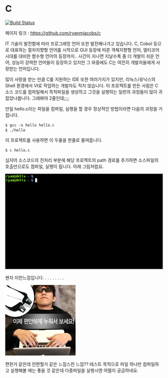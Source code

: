 # C

[![Build Status](https://travis-ci.org/ryanmjacobs/c.svg)](https://travis-ci.org/ryanmjacobs/c)

페이지 링크 : https://github.com/ryanmjacobs/c

IT 기술이 발전함에 따라 프로그래밍 언어 또한 발전해나가고 있습니다. C, Cobol 등으로 대표하는 절차지향형 언어를 시작으로 GUI 등장에 따른 객체지향형 언어, 멀티코어 시대를 대비한 함수형 언어의 등장까지.. 시간이 지나면 지날수록 좀 더 개발이 쉬운 언어, 성능이 강력한 언어들이 등장하고 있지만 그 와중에도 C는 여전히 개발자들에게 사랑받는 언어입니다.

많이 사랑을 받는 만큼 C를 지원하는 IDE 또한 여러가지가 있지만, 리눅스/유닉스의 Shell 환경에서 VI로 작업하는 개발자도 적지 않습니다. 이 프로젝트를 만든 사람은 C 소스 코드를 컴파일해서 목적파일을 생성하고 그것을 실행하는 일련의 과정들이 많이 귀찮았나봅니다. 그래봐야 2줄인데;;;;

만일 hello.c라는 파일을 컴파일, 실행을 할 경우 정상적인 방법이라면 다음의 과정을 거칩니다.
       
    $ gcc -o hello hello.c
    $ ./hello

이 프로젝트를 사용하면 이 두줄을 한줄로 줄여줍니다.

    $ c hello.c

심지어 소스코드의 전처리 부분에 해당 프로젝트의 path 경로를 추가하면 소스파일의 호출만으로도 컴파일, 실행이 됩니다. 아래 그림처럼요.

![이미지](../img/006-15-01.gif)

왠지 이런느낌입니다. 
.
.
.
.
.
.
.
.


![이미지](../img/006-15-02.jpeg)

편한거 같은데 안편할거 같은 느낌스런 느낌??
테스트 목적으로 파일 하나만 컴파일하고 실행해볼 때는 좋을 것 같은데 다중파일을 실행시엔 어떨지 궁금하네요.
